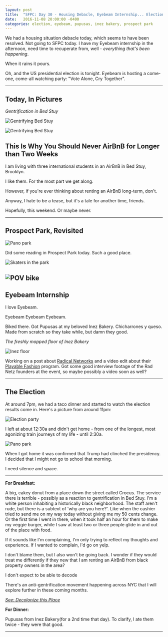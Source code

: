 ```yaml
---
layout: post
title:  "SFPC: Day 30 - Housing Debacle, Eyebeam Internship... Election Night"
date:   2016-11-08 20:00:00 -0400
categories: election, eyebeam, pupusas, inez bakery, prospect park
---
```


We had a housing situation debacle today, which seems to have been resolved. Not going to SFPC today. I have my Eyebeam internship in the afternoon, need time to recuperate from, well - *everything that's been happening*.

When it rains it pours.

Oh, and the US presidential election is tonight. Eyebeam is hosting a come-one, come-all watching party: "Vote Alone, Cry Together".

-----

<h2>Today, In Pictures</h2>

*Gentrification in Bed Stuy*

![Gentrifying Bed Stuy](/assets/sfpc-images/IMG_5479.jpg)

![Gentrifying Bed Stuy](/assets/sfpc-images/IMG_5481.jpg)

<h2>This Is Why You Should Never AirBnB for Longer than Two Weeks</h2>

I am living with three international students in an AirBnB in Bed Stuy, Brooklyn.

I like them. For the most part we get along.

However, if you're ever thinking about renting an AirBnB long-term, don't.

Anyway, I hate to be a tease, but it's a tale for another time, friends.

Hopefully, this weekend. Or maybe never.

-----

<h2>Prospect Park, Revisited</h2>

![Pano park](/assets/sfpc-images/IMG_5485.jpg)

Did some reading in Prospect Park today. Such a good place.

![Skaters in the park](/assets/sfpc-images/IMG_5484.gif)

![POV bike](/assets/sfpc-images/IMG_5486.gif)
-----

<h2>Eyebeam Internship</h2>

I love Eyebeam.

Eyebeam Eyebeam Eyebeam.

Biked there. Got Pupusas at my beloved Inez Bakery. Chicharrones y queso. Made from scratch so they take while,  but damn they good.

*The freshly mopped floor of Inez Bakery*

![Inez floor](/assets/sfpc-images/IMG_5487.jpg)

Working on a post about [Radical Networks](www.radicalnetworks.org) and a video edit about their [Playable Fashion]() program. Got some good interview footage of the Rad Netz founders at the event, so maybe possibly a video soon as well?

-----

<h2>The Election</h2>

At around 7pm, we had a taco dinner and started to watch the election results come in. Here's a picture from around 11pm:

![Election party](/assets/sfpc-images/IMG_5489.jpg)

I left at about 12:30a and didn't get home - from one of the longest, most agonizing train journeys of my life - until 2:30a.

![Pano park](/assets/sfpc-images/IMG_5491.jpg)

When I got home it was confirmed that Trump had clinched the presidency. I decided that I might not go to school that morning.

I need silence and space.

-----

**For Breakfast:**

A big, cakey donut from a place down the street called Crocus. The service there is terrible - possibly as a reaction to gentrification in Bed Stuy. I'm a white person inhabiting a historically black neighborhood. The staff aren't rude, but there is a subtext of 'why are you here?'. Like when the cashier tried to send me on my way today without giving me my 50 cents change. Or the first time I went in there, when it took half an hour for them to make my veggie burger, while I saw at least two or three people glide in and out of the place with food.

If it sounds like I'm complaining, I'm only trying to reflect my thoughts and experience. If I wanted to complain, I'd go on yelp.

I don't blame them, but I also won't be going back. I wonder if they would treat me differently if they new that I am renting an AirBnB from black property owners in the area?

I don't expect to be able to decode

There's an anti-gentrification movement happening across NYC that I will explore further in these coming months.

[*See: Decolonize this Place*](http://decolonizethisplace.org/)

**For Dinner:**

Pupusas from Inez Bakery(for a 2nd time that day). To clarify, I ate them twice - they were that good.

-----
